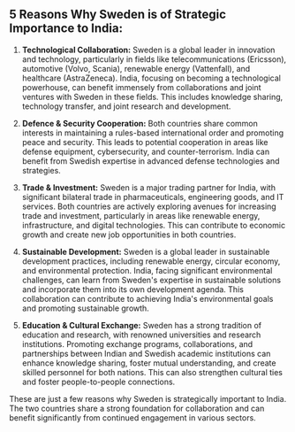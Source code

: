 ## 5 Reasons Why Sweden is of Strategic Importance to India:

1. **Technological Collaboration:** Sweden is a global leader in innovation and technology, particularly in fields like telecommunications (Ericsson), automotive (Volvo, Scania), renewable energy (Vattenfall), and healthcare (AstraZeneca). India, focusing on becoming a technological powerhouse, can benefit immensely from collaborations and joint ventures with Sweden in these fields. This includes knowledge sharing, technology transfer, and joint research and development. 

2. **Defence & Security Cooperation:**  Both countries share common interests in maintaining a rules-based international order and promoting peace and security. This leads to potential cooperation in areas like defense equipment, cybersecurity, and counter-terrorism. India can benefit from Swedish expertise in advanced defense technologies and strategies. 

3. **Trade & Investment:** Sweden is a major trading partner for India, with significant bilateral trade in pharmaceuticals, engineering goods, and IT services. Both countries are actively exploring avenues for increasing trade and investment, particularly in areas like renewable energy, infrastructure, and digital technologies. This can contribute to economic growth and create new job opportunities in both countries.

4. **Sustainable Development:**  Sweden is a global leader in sustainable development practices, including renewable energy, circular economy, and environmental protection. India, facing significant environmental challenges, can learn from Sweden's expertise in sustainable solutions and incorporate them into its own development agenda. This collaboration can contribute to achieving India's environmental goals and promoting sustainable growth.

5. **Education & Cultural Exchange:**  Sweden has a strong tradition of education and research, with renowned universities and research institutions.  Promoting exchange programs, collaborations, and partnerships between Indian and Swedish academic institutions can enhance knowledge sharing, foster mutual understanding, and create skilled personnel for both nations.  This can also strengthen cultural ties and foster people-to-people connections.

These are just a few reasons why Sweden is strategically important to India.  The two countries share a strong foundation for collaboration and can benefit significantly from continued engagement in various sectors. 
